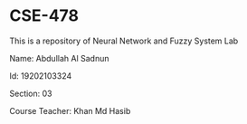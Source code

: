 # CSE-478
This is a repository of Neural Network and Fuzzy System Lab

Name: Abdullah Al Sadnun

Id: 19202103324

Section: 03

Course Teacher: Khan Md Hasib
